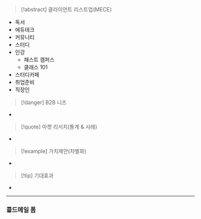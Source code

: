 > [!abstract] 클라이언트 리스트업(MECE)
- 독서
- 에듀테크
- 커뮤니티
- 스터디 
- 인강
	- 패스트 캠퍼스
	- 클래스 101
- 스터디카페
- 취업준비
- 직장인
> [!danger] B2B 니즈
- 
> [!quote] 마켓 리서치(통계 & 사례)
- 
> [!example] 가치제안(차별화)
- 
> [!tip] 기대효과
- 
***
### 콜드메일 폼
